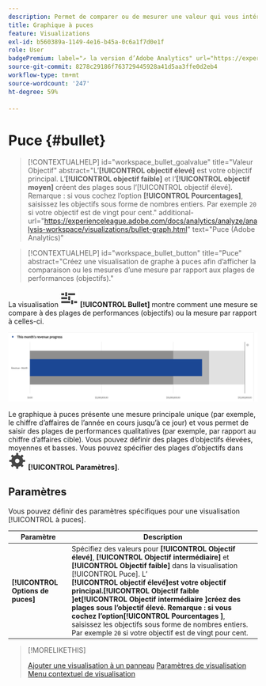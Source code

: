 ```yaml
---
description: Permet de comparer ou de mesurer une valeur qui vous intéresse par rapport à d’autres plages de performances (objectifs).
title: Graphique à puces
feature: Visualizations
exl-id: b560389a-1149-4e16-b45a-0c6a1f7d0e1f
role: User
badgePremium: label="↗︎ la version d’Adobe Analytics" url="https://experienceleague.adobe.com/docs/analytics/analyze/analysis-workspace/visualizations/bullet-graph.html" tooltip="Sélectionnez cette option pour afficher la version Adobe Analytics de cet article."
source-git-commit: 8278c29186f763729445928a41d5aa3ffe0d2eb4
workflow-type: tm+mt
source-wordcount: '247'
ht-degree: 59%

---
```


# Puce {#bullet}

<!-- markdownlint-disable MD034 -->

>[!CONTEXTUALHELP]
>id="workspace_bullet_goalvalue"
>title="Valeur Objectif"
>abstract="L’**[!UICONTROL objectif élevé]** est votre objectif principal. L’**[!UICONTROL objectif faible]** et l’**[!UICONTROL objectif moyen]** créent des plages sous l’[!UICONTROL objectif élevé]. Remarque : si vous cochez l’option **[!UICONTROL Pourcentages]**, saisissez les objectifs sous forme de nombres entiers. Par exemple `20` si votre objectif est de vingt pour cent."
>additional-url="https://experienceleague.adobe.com/docs/analytics/analyze/analysis-workspace/visualizations/bullet-graph.html" text="Puce (Adobe Analytics)"

<!-- markdownlint-enable MD034 -->

<!-- markdownlint-disable MD034 -->

>[!CONTEXTUALHELP]
>id="workspace_bullet_button"
>title="Puce"
>abstract="Créez une visualisation de graphe à puces afin d’afficher la comparaison ou les mesures d’une mesure par rapport aux plages de performances (objectifs)."

<!-- markdownlint-enable MD034 -->

La visualisation ![GraphBullet](/help/assets/icons/GraphBullet.svg) **[!UICONTROL Bullet]** montre comment une mesure se compare à des plages de performances (objectifs) ou la mesure par rapport à celles-ci.

![](assets/bullet.png)

Le graphique à puces présente une mesure principale unique (par exemple, le chiffre d’affaires de l’année en cours jusqu’à ce jour) et vous permet de saisir des plages de performances qualitatives (par exemple, par rapport au chiffre d’affaires cible). Vous pouvez définir des plages d’objectifs élevées, moyennes et basses. Vous pouvez spécifier des plages d’objectifs dans ![Paramètre](/help/assets/icons/Setting.svg) **[!UICONTROL Paramètres]**.

## Paramètres

Vous pouvez définir des paramètres spécifiques pour une visualisation [!UICONTROL à puces].

| Paramètre | Description |
|---|---|
| **[!UICONTROL Options de puces]** | Spécifiez des valeurs pour **[!UICONTROL Objectif élevé]**, **[!UICONTROL Objectif intermédiaire]** et **[!UICONTROL Objectif faible]** dans la visualisation [!UICONTROL Puce]. L’<br/>**[!UICONTROL objectif élevé&#x200B;]**est votre objectif principal.**[!UICONTROL  Objectif faible ]**et**[!UICONTROL  Objectif intermédiaire ]**créez des plages sous l’objectif élevé. Remarque : si vous cochez l’option**[!UICONTROL  Pourcentages ]**, saisissez les objectifs sous forme de nombres entiers. Par exemple `20` si votre objectif est de vingt pour cent. |

>[!MORELIKETHIS]
>
>[Ajouter une visualisation à un panneau](/help/analysis-workspace/visualizations/freeform-analysis-visualizations.md#add-visualizations-to-a-panel)
>[Paramètres de visualisation ](/help/analysis-workspace/visualizations/freeform-analysis-visualizations.md#settings)
>[Menu contextuel de visualisation](/help/analysis-workspace/visualizations/freeform-analysis-visualizations.md#context-menu)
>

